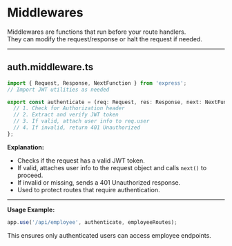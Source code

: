 # Middlewares

Middlewares are functions that run before your route handlers.  
They can modify the request/response or halt the request if needed.

---

## auth.middleware.ts

```typescript
import { Request, Response, NextFunction } from 'express';
// Import JWT utilities as needed

export const authenticate = (req: Request, res: Response, next: NextFunction) => {
  // 1. Check for Authorization header
  // 2. Extract and verify JWT token
  // 3. If valid, attach user info to req.user
  // 4. If invalid, return 401 Unauthorized
};
```

**Explanation:**
- Checks if the request has a valid JWT token.
- If valid, attaches user info to the request object and calls `next()` to proceed.
- If invalid or missing, sends a 401 Unauthorized response.
- Used to protect routes that require authentication.

---

**Usage Example:**
```typescript
app.use('/api/employee', authenticate, employeeRoutes);
```
This ensures only authenticated users can access employee endpoints.